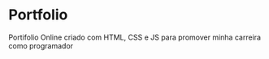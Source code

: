 # Portfolio
 Portifolio Online criado com HTML, CSS e JS para promover minha carreira como programador
